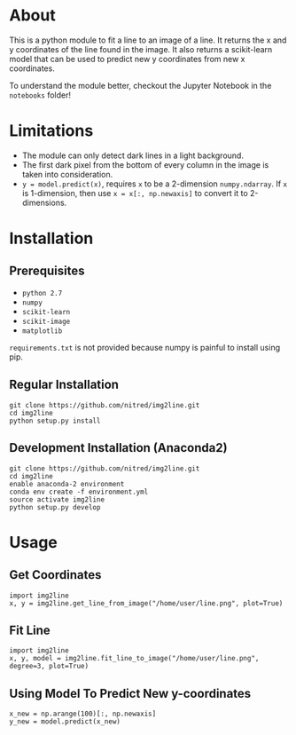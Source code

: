# About
This is a python module to fit a line to an image of a line. It returns the x and y coordinates of the line found in the image. It also returns a scikit-learn model that can be used to predict new y coordinates from new x coordinates.

To understand the module better, checkout the Jupyter Notebook in the `notebooks` folder!

# Limitations
- The module can only detect dark lines in a light background.
- The first dark pixel from the bottom of every column in the image is taken into consideration.
- `y = model.predict(x)`, requires `x` to be a 2-dimension `numpy.ndarray`. If `x` is 1-dimension, then use `x = x[:, np.newaxis]` to convert it to 2-dimensions.

# Installation
## Prerequisites
- `python 2.7`
- `numpy`
- `scikit-learn`
- `scikit-image`
- `matplotlib`

`requirements.txt` is not provided because numpy is painful to install using pip.

## Regular Installation
```
git clone https://github.com/nitred/img2line.git
cd img2line
python setup.py install
```

## Development Installation (Anaconda2)
```
git clone https://github.com/nitred/img2line.git
cd img2line
enable anaconda-2 environment
conda env create -f environment.yml
source activate img2line
python setup.py develop
```

# Usage
## Get Coordinates
```
import img2line
x, y = img2line.get_line_from_image("/home/user/line.png", plot=True)
```

## Fit Line
```
import img2line
x, y, model = img2line.fit_line_to_image("/home/user/line.png", degree=3, plot=True)
```

## Using Model To Predict New y-coordinates
```
x_new = np.arange(100)[:, np.newaxis]
y_new = model.predict(x_new)
```
